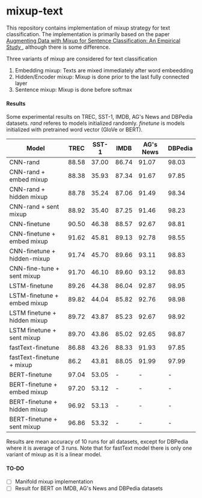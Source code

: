 # mixup-text
This repository contains implementation of mixup strategy for text classification. The implementation is primarily based on the paper [Augmenting Data with Mixup for Sentence Classification: An Empirical Study
](https://arxiv.org/abs/1905.08941), although there is some difference.

Three variants of mixup are considered for text classification
1. Embedding mixup: Texts are mixed immediately after word embeedding
2. Hidden/Encoder mixup: Mixup is done prior to the last fully connected layer
3.  Sentence mixup: Mixup is done before softmax

#### Results


Some experimental results on TREC, SST-1, IMDB, AG's News and DBPedia datasets. *rand* referes to models initialized randomly. *finetune* is models initialized with pretrained word vector (GloVe or BERT).

| Model                        | TREC  | SST-1 | IMDB  | AG's News | DBPedia |
|------------------------------|-------|-------|-------|-----------|---------|
| CNN-rand                     | 88.58 | 37.00 | 86.74 | 91.07     | 98.03   |
| CNN-rand + embed mixup       | 88.38 | 35.93 | 87.34 | 91.67     | 97.85   |
| CNN-rand + hidden mixup      | 88.78 | 35.24 | 87.06 | 91.49     | 98.34   |
| CNN-rand + sent mixup        | 88.92 | 35.40 | 87.25 | 91.46     | 98.23   |
| CNN-finetune                 | 90.50 | 46.38 | 88.57 | 92.67     | 98.81   |
| CNN-finetune + embed mixup   | 91.62 | 45.81 | 89.13 | 92.78     | 98.55   |
| CNN-finetune + hidden-mixup  | 91.74 | 45.70 | 89.66 | 93.11     | 98.83   |
| CNN-fine-tune + sent mixup   | 91.70 | 46.10 | 89.60 | 93.12     | 98.83   |
| LSTM-finetune                | 89.26 | 44.38 | 86.04 | 92.87     | 98.95   |
| LSTM-finetune + embed mixup  | 89.82 | 44.04 | 85.82 | 92.76     | 98.98   |
| LSTM finetune + hidden mixup | 89.72 | 43.87 | 85.23 | 92.67     | 98.92   |
| LSTM finetune + sent mixup   | 89.70 | 43.86 | 85.02 | 92.65     | 98.87   |
| fastText-finetune            | 86.88 | 43.26 | 88.33 | 91.93     | 97.85   |
| fastText-finetune + mixup    | 86.2  | 43.81 | 88.05 | 91.99     | 97.99   |
| BERT-finetune                | 97.04 | 53.05 | -     | -         | -       |
| BERT-finetune + embed mixup  | 97.20 | 53.12 | -     | -         | -       |
| BERT-finetune + hidden mixup | 96.92 | 53.13 | -     | -         | -       |
| BERT-finetune + sent mixup   | 96.86 | 53.32 | -     | -         | -       |

Results are mean accuracy of 10 runs for all datasets, except for DBPedia where it is average of 3 runs.
Note that for fastText model there is only one variant of mixup as it is a linear model.

#### TO-DO
- [ ] Manifold mixup implementation
- [ ] Result for BERT on IMDB, AG's News and DBPedia datasets